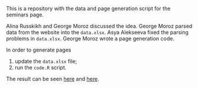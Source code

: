 This is a repository with the data and page generation script for the seminars page.

Alina Russkikh and George Moroz discussed the idea. George Moroz parsed data from the website into the `data.xlsx`. Asya Alekseeva fixed the parsing problems in `data.xlsx`. George Moroz wrote a page generation code.

In order to generate pages

1) update the `data.xlsx` file; 
2) run the `code.R` script.

The result can be seen [here](https://lingconlab.github.io/seminars_page/result_en.html) and [here](https://lingconlab.github.io/seminars_page/result_ru.html).
